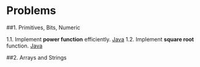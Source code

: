 Problems
=====

##1. Primitives, Bits, Numeric

1.1. Implement **power function** efficiently. [Java](https://github.com/andreytim/jafar/)
1.2. Implement **square root** function. [Java](https://github.com/andreytim/jafar/)

##2. Arrays and Strings

